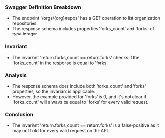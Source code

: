 ### Swagger Definition Breakdown
- The endpoint '/orgs/{org}/repos' has a GET operation to list organization repositories.
- The response schema includes properties 'forks_count' and 'forks' of type integer.

### Invariant
- The invariant 'return.forks_count == return.forks' checks if the 'forks_count' in the response is equal to 'forks'.

### Analysis
- The response schema does include both 'forks_count' and 'forks' properties, so the invariant is applicable.
- However, the example provided for 'forks' is 0, and it's not clear if 'forks_count' will always be equal to 'forks' for every valid request.

### Conclusion
- The invariant 'return.forks_count == return.forks' is a false-positive as it may not hold for every valid request on the API.
